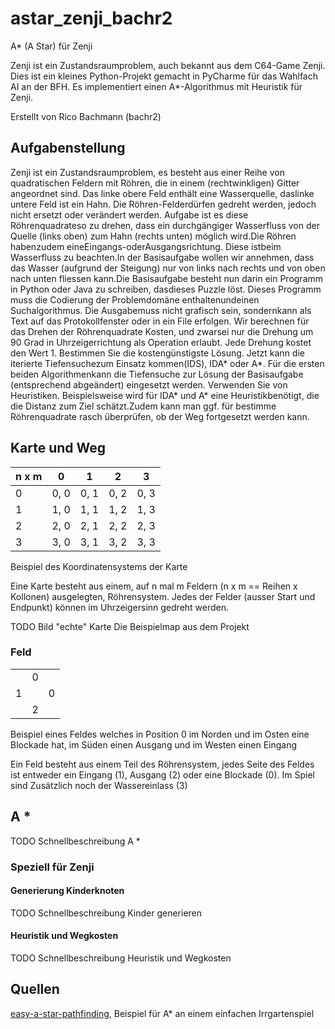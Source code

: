 # astar_zenji_bachr2
A* (A Star) für Zenji

Zenji ist ein Zustandsraumproblem, auch bekannt aus dem C64-Game Zenji.
Dies ist ein kleines Python-Projekt gemacht in PyCharme für das Wahlfach AI an der BFH.
Es implementiert einen A*-Algorithmus mit Heuristik für Zenji.

Erstellt von Rico Bachmann (bachr2)

## Aufgabenstellung

Zenji ist ein Zustandsraumproblem, es besteht aus einer Reihe von quadratischen Feldern mit Röhren, die in einem (rechtwinkligen) Gitter angeordnet sind. Das linke obere Feld enthält eine Wasserquelle, daslinke untere Feld ist ein Hahn. Die Röhren-Felderdürfen gedreht werden, jedoch nicht ersetzt oder verändert werden. Aufgabe ist es diese Röhrenquadrateso zu drehen, dass ein durchgängiger Wasserfluss von der Quelle (links oben) zum Hahn (rechts unten) möglich wird.Die Röhren habenzudem eineEingangs-oderAusgangsrichtung. Diese istbeim Wasserfluss zu beachten.In der Basisaufgabe wollen wir annehmen, dass das Wasser (aufgrund der Steigung) nur von links nach rechts und von oben nach unten fliessen kann.Die Basisaufgabe besteht nun darin ein Programm in Python oder Java zu schreiben, dasdieses Puzzle löst. Dieses Programm muss die Codierung der Problemdomäne enthaltenundeinen Suchalgorithmus. Die Ausgabemuss nicht grafisch sein, sondernkann als Text auf das Protokollfenster oder in ein File erfolgen.
Wir berechnen für das Drehen der Röhrenquadrate Kosten, und zwarsei nur die Drehung um 90 Grad in Uhrzeigerrichtung als Operation erlaubt. Jede Drehung kostet den Wert 1. Bestimmen Sie die kostengünstigste Lösung. Jetzt kann die iterierte Tiefensuchezum Einsatz kommen(IDS), IDA* oder A*. Für die ersten beiden Algorithmenkann die Tiefensuche zur Lösung der Basisaufgabe (entsprechend abgeändert) eingesetzt werden.
Verwenden Sie von Heuristiken. Beispielsweise wird für IDA* und A* eine Heuristikbenötigt, die die Distanz zum Ziel schätzt.Zudem kann man ggf. für bestimme Röhrenquadrate rasch überprüfen, ob der Weg fortgesetzt werden kann.

## Karte und Weg

| n x m  | 0 | 1  | 2 | 3 |
| --- | --- | --- | --- | --- |
| 0  | 0, 0  | 0, 1  | 0, 2  | 0, 3  |
| 1  | 1, 0  | 1, 1  | 1, 2  | 1, 3  |
| 2  | 2, 0  | 2, 1  | 2, 2  | 2, 3  |
| 3  | 3, 0  | 3, 1  | 3, 2  | 3, 3  |

Beispiel des Koordinatensystems der Karte

Eine Karte besteht aus einem, auf n mal m Feldern (n x m == Reihen x Kollonen) ausgelegten, Röhrensystem. Jedes der Felder (ausser Start und Endpunkt) können im Uhrzeigersinn gedreht werden.

TODO Bild "echte" Karte
Die Beispielmap aus dem Projekt

### Feld

| | | |
| --- | --- | --- |
|   | 0 |   |
| 1 |   | 0 |
|   | 2 |   |

Beispiel eines Feldes welches in Position 0 im Norden und im Osten eine Blockade hat, im Süden einen Ausgang und im Westen einen Eingang

Ein Feld besteht aus einem Teil des Röhrensystem, jedes Seite des Feldes ist entweder ein Eingang (1), Ausgang (2) oder eine Blockade (0).
Im Spiel sind Zusätzlich noch der Wassereinlass (3)

## A *

TODO Schnellbeschreibung A *

### Speziell für Zenji

#### Generierung Kinderknoten

TODO Schnellbeschreibung Kinder generieren

#### Heuristik und Wegkosten

TODO Schnellbeschreibung Heuristik und Wegkosten

## Quellen

[easy-a-star-pathfinding](https://medium.com/@nicholas.w.swift/easy-a-star-pathfinding-7e6689c7f7b2), Beispiel für A* an einem einfachen Irrgartenspiel
